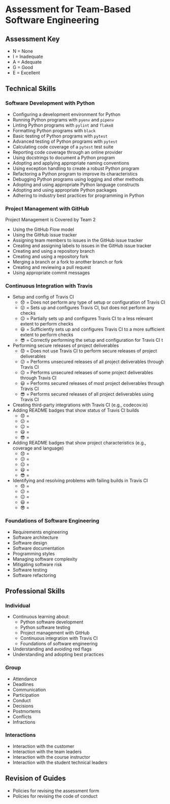 # Assessment for Team-Based Software Engineering

## Assessment Key

* N = None
* I = Inadequate
* A = Adequate
* G = Good
* E = Excellent

## Technical Skills

### Software Development with Python

* Configuring a development environment for Python
* Running Python programs with `pyenv` and `pipenv`
* Linting Python programs with `pylint` and `flake8`
* Formatting Python programs with `black`
* Basic testing of Python programs with `pytest`
* Advanced testing of Python programs with `pytest`
* Calculating code coverage of a `pytest` test suite
* Reporting code coverage through an online provider
* Using docstrings to document a Python program
* Adopting and applying appropriate naming conventions
* Using exception handling to create a robust Python program
* Refactoring a Python program to improve its characteristics
* Debugging Python programs using logging and other methods
* Adopting and using appropriate Python language constructs
* Adopting and using appropriate Python packages
* Adhering to industry best practices for programming in Python

### Project Management with GitHub

Project Management is Covered by Team 2

* Using the GitHub Flow model
* Using the GitHub issue tracker
* Assigning team members to issues in the GitHub issue tracker
* Creating and assigning labels to issues in the GitHub issue tracker
* Creating and using a repository branch
* Creating and using a repository fork
* Merging a branch or a fork to another branch or fork
* Creating and reviewing a pull request
* Using appropriate commit messages

### Continuous Integration with Travis

* Setup and config of Travis CI
  * :disappointed: = Does not perform any type of setup or configuration of Travis CI
  * :confused: = Sets up and configures Travis CI, but does not perform any checks
  * :neutral_face: = Partially sets up and configures Travis CI to a less relevant extent to perform checks
  * :smiley: = Sufficiently sets up and configures Travis CI to a more sufficient extent to perform checks
  * :sunglasses: = Correctly performing the setup and configuration for Travis CI t
* Performing secure releases of project deliverables
  * :disappointed: = Does not use Travis CI to perform secure releases of project deliverables
  * :confused: = Performs unsecured releases of all project deliverables through Travis CI
  * :neutral_face: = Performs unsecured releases of some project deliverables through Travis CI
  * :smiley: = Performs secured releases of most project deliverables through Travis CI
  * :sunglasses: = Performs secured releases of all project deliverables using Travis CI
* Creating third-party integrations with Travis CI (e.g., codecov.io)
* Adding README badges that show status of Travis CI builds
  * :disappointed: =
  * :confused: =
  * :neutral_face: =
  * :smiley: =
  * :sunglasses: =
* Adding README badges that show project characteristics (e.g., coverage and
  language)
  * :disappointed: =
  * :confused: =
  * :neutral_face: =
  * :smiley: =
  * :sunglasses: =
* Identifying and resolving problems with failing builds in Travis CI
  * :disappointed: =
  * :confused: =
  * :neutral_face: =
  * :smiley: =
  * :sunglasses: =

### Foundations of Software Engineering

* Requirements engineering
* Software architecture
* Software design
* Software documentation
* Programming styles
* Managing software complexity
* Mitigating software risk
* Software testing
* Software refactoring

## Professional Skills

### Individual

* Continuous learning about:
  * Python software development
  * Python software testing
  * Project management with GitHub
  * Continuous integration with Travis CI
  * Foundations of software engineering
* Understanding and avoiding red flags
* Understanding and adopting best practices

### Group

* Attendance
* Deadlines
* Communication
* Participation
* Conduct
* Decisions
* Postmortems
* Conflicts
* Infractions

### Interactions

* Interaction with the customer
* Interaction with the team leaders
* Interaction with the course instructor
* Interaction with the student technical leaders

## Revision of Guides

* Policies for revising the assessment form
* Policies for revising the code of conduct
